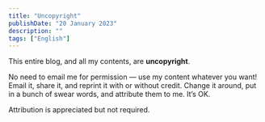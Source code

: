 ```yaml
---
title: "Uncopyright"
publishDate: "20 January 2023"
description: ""
tags: ["English"]
---
```


This entire blog, and all my contents, are **uncopyright**.

No need to email me for permission — use my content whatever you want! Email it, share it, and reprint it with or without credit. Change it around, put in a bunch of swear words, and attribute them to me. It’s OK.

Attribution is appreciated but not required.
